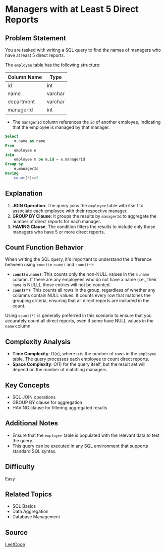 # Managers with at Least 5 Direct Reports

## Problem Statement
You are tasked with writing a SQL query to find the names of managers who have at least 5 direct reports. 

The `employee` table has the following structure:

| Column Name | Type    |
|-------------|---------|
| id          | int     |
| name        | varchar |
| department  | varchar |
| managerId   | int     |

- The `managerId` column references the `id` of another employee, indicating that the employee is managed by that manager.

```sql
Select
    m.name as name
From 
    employee e
Join
    employee m on m.id = e.managerId
Group by 
    e.managerId
Having 
    count(*)>=5
```

## Explanation
1. **JOIN Operation**: The query joins the `employee` table with itself to associate each employee with their respective manager.
2. **GROUP BY Clause**: It groups the results by `managerId` to aggregate the number of direct reports for each manager.
3. **HAVING Clause**: The condition filters the results to include only those managers who have 5 or more direct reports.

## Count Function Behavior
When writing the SQL query, it's important to understand the difference between using `count(m.name)` and `count(*)`:
- **`count(m.name)`**: This counts only the non-NULL values in the `m.name` column. If there are any employees who do not have a name (i.e., their `name` is NULL), those entries will not be counted.
- **`count(*)`**: This counts all rows in the group, regardless of whether any columns contain NULL values. It counts every row that matches the grouping criteria, ensuring that all direct reports are included in the count.

Using `count(*)` is generally preferred in this scenario to ensure that you accurately count all direct reports, even if some have NULL values in the `name` column.

## Complexity Analysis
- **Time Complexity**: O(n), where n is the number of rows in the `employee` table. The query processes each employee to count direct reports.
- **Space Complexity**: O(1) for the query itself, but the result set will depend on the number of matching managers.

## Key Concepts
- SQL JOIN operations
- GROUP BY clause for aggregation
- HAVING clause for filtering aggregated results

## Additional Notes
- Ensure that the `employee` table is populated with the relevant data to test the query.
- This query can be executed in any SQL environment that supports standard SQL syntax.

## Difficulty
Easy

## Related Topics
- SQL Basics
- Data Aggregation
- Database Management

## Source
[LeetCode](https://leetcode.com/problems/managers-with-at-least-5-direct-reports/?envType=study-plan-v2&envId=top-sql-50)
